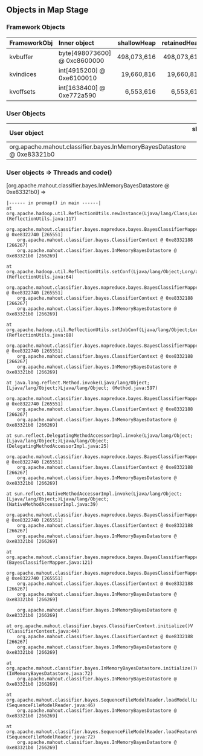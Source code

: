 ## Objects in Map Stage


### Framework Objects

| FrameworkObj 	| Inner object 	| shallowHeap 	| retainedHeap 	|
| :----------- | :----------- | -----------: | -----------: |
| kvbuffer	| byte[498073600] @ 0xc8600000	| 498,073,616	| 498,073,616	|
| kvindices	| int[4915200] @ 0xe6100010	| 19,660,816	| 19,660,816	|
| kvoffsets	| int[1638400] @ 0xe772a590	| 6,553,616	| 6,553,616	|


### User Objects

| User object | shallow heap | retained heap | length | inner object | inner size | threads | code() |
|:------------| ------------:| -------------:| ------:|:------------ | ----------:| :------ | :------|
| org.apache.mahout.classifier.bayes.InMemoryBayesDatastore @ 0xe83321b0 | 64 | 200,828,464 | 1 |  | | main | premap |

### User objects => Threads and code() 

[org.apache.mahout.classifier.bayes.InMemoryBayesDatastore @ 0xe83321b0] =>

	|------ in premap() in main ------|
	at org.apache.hadoop.util.ReflectionUtils.newInstance(Ljava/lang/Class;Lorg/apache/hadoop/conf/Configuration;)Ljava/lang/Object; (ReflectionUtils.java:117)
		org.apache.mahout.classifier.bayes.mapreduce.bayes.BayesClassifierMapper @ 0xe8322740 [265551]
		org.apache.mahout.classifier.bayes.ClassifierContext @ 0xe8332188 [266267]
		org.apache.mahout.classifier.bayes.InMemoryBayesDatastore @ 0xe83321b0 [266269]

	at org.apache.hadoop.util.ReflectionUtils.setConf(Ljava/lang/Object;Lorg/apache/hadoop/conf/Configuration;)V (ReflectionUtils.java:64)
		org.apache.mahout.classifier.bayes.mapreduce.bayes.BayesClassifierMapper @ 0xe8322740 [265551]
		org.apache.mahout.classifier.bayes.ClassifierContext @ 0xe8332188 [266267]
		org.apache.mahout.classifier.bayes.InMemoryBayesDatastore @ 0xe83321b0 [266269]

	at org.apache.hadoop.util.ReflectionUtils.setJobConf(Ljava/lang/Object;Lorg/apache/hadoop/conf/Configuration;)V (ReflectionUtils.java:88)
		org.apache.mahout.classifier.bayes.mapreduce.bayes.BayesClassifierMapper @ 0xe8322740 [265551]
		org.apache.mahout.classifier.bayes.ClassifierContext @ 0xe8332188 [266267]
		org.apache.mahout.classifier.bayes.InMemoryBayesDatastore @ 0xe83321b0 [266269]

	at java.lang.reflect.Method.invoke(Ljava/lang/Object;[Ljava/lang/Object;)Ljava/lang/Object; (Method.java:597)
		org.apache.mahout.classifier.bayes.mapreduce.bayes.BayesClassifierMapper @ 0xe8322740 [265551]
		org.apache.mahout.classifier.bayes.ClassifierContext @ 0xe8332188 [266267]
		org.apache.mahout.classifier.bayes.InMemoryBayesDatastore @ 0xe83321b0 [266269]

	at sun.reflect.DelegatingMethodAccessorImpl.invoke(Ljava/lang/Object;[Ljava/lang/Object;)Ljava/lang/Object; (DelegatingMethodAccessorImpl.java:25)
		org.apache.mahout.classifier.bayes.mapreduce.bayes.BayesClassifierMapper @ 0xe8322740 [265551]
		org.apache.mahout.classifier.bayes.ClassifierContext @ 0xe8332188 [266267]
		org.apache.mahout.classifier.bayes.InMemoryBayesDatastore @ 0xe83321b0 [266269]

	at sun.reflect.NativeMethodAccessorImpl.invoke(Ljava/lang/Object;[Ljava/lang/Object;)Ljava/lang/Object; (NativeMethodAccessorImpl.java:39)
		org.apache.mahout.classifier.bayes.mapreduce.bayes.BayesClassifierMapper @ 0xe8322740 [265551]
		org.apache.mahout.classifier.bayes.ClassifierContext @ 0xe8332188 [266267]
		org.apache.mahout.classifier.bayes.InMemoryBayesDatastore @ 0xe83321b0 [266269]

	at org.apache.mahout.classifier.bayes.mapreduce.bayes.BayesClassifierMapper.configure(Lorg/apache/hadoop/mapred/JobConf;)V (BayesClassifierMapper.java:121)
		org.apache.mahout.classifier.bayes.mapreduce.bayes.BayesClassifierMapper @ 0xe8322740 [265551]
		org.apache.mahout.classifier.bayes.ClassifierContext @ 0xe8332188 [266267]
		org.apache.mahout.classifier.bayes.InMemoryBayesDatastore @ 0xe83321b0 [266269]

		org.apache.mahout.classifier.bayes.InMemoryBayesDatastore @ 0xe83321b0 [266269]

	at org.apache.mahout.classifier.bayes.ClassifierContext.initialize()V (ClassifierContext.java:44)
		org.apache.mahout.classifier.bayes.ClassifierContext @ 0xe8332188 [266267]
		org.apache.mahout.classifier.bayes.InMemoryBayesDatastore @ 0xe83321b0 [266269]

	at org.apache.mahout.classifier.bayes.InMemoryBayesDatastore.initialize()V (InMemoryBayesDatastore.java:72)
		org.apache.mahout.classifier.bayes.InMemoryBayesDatastore @ 0xe83321b0 [266269]

	at org.apache.mahout.classifier.bayes.SequenceFileModelReader.loadModel(Lorg/apache/mahout/classifier/bayes/InMemoryBayesDatastore;Lorg/apache/mahout/common/Parameters;Lorg/apache/hadoop/conf/Configuration;)V (SequenceFileModelReader.java:46)
		org.apache.mahout.classifier.bayes.InMemoryBayesDatastore @ 0xe83321b0 [266269]

	at org.apache.mahout.classifier.bayes.SequenceFileModelReader.loadFeatureWeights(Lorg/apache/mahout/classifier/bayes/InMemoryBayesDatastore;Lorg/apache/hadoop/fs/Path;Lorg/apache/hadoop/conf/Configuration;)V (SequenceFileModelReader.java:72)
		org.apache.mahout.classifier.bayes.InMemoryBayesDatastore @ 0xe83321b0 [266269]


